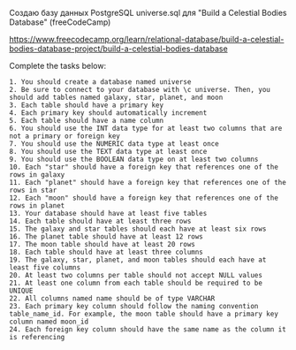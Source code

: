 Создаю базу данных PostgreSQL universe.sql для "Build a Celestial Bodies Database" (freeCodeCamp)

https://www.freecodecamp.org/learn/relational-database/build-a-celestial-bodies-database-project/build-a-celestial-bodies-database

Complete the tasks below:

    1. You should create a database named universe
    2. Be sure to connect to your database with \c universe. Then, you should add tables named galaxy, star, planet, and moon
    3. Each table should have a primary key
    4. Each primary key should automatically increment
    5. Each table should have a name column
    6. You should use the INT data type for at least two columns that are not a primary or foreign key
    7. You should use the NUMERIC data type at least once
    8. You should use the TEXT data type at least once
    9. You should use the BOOLEAN data type on at least two columns
    10. Each "star" should have a foreign key that references one of the rows in galaxy
    11. Each "planet" should have a foreign key that references one of the rows in star
    12. Each "moon" should have a foreign key that references one of the rows in planet
    13. Your database should have at least five tables
    14. Each table should have at least three rows
    15. The galaxy and star tables should each have at least six rows
    16. The planet table should have at least 12 rows
    17. The moon table should have at least 20 rows
    18. Each table should have at least three columns
    19. The galaxy, star, planet, and moon tables should each have at least five columns
    20. At least two columns per table should not accept NULL values
    21. At least one column from each table should be required to be UNIQUE
    22. All columns named name should be of type VARCHAR
    23. Each primary key column should follow the naming convention table_name_id. For example, the moon table should have a primary key column named moon_id
    24. Each foreign key column should have the same name as the column it is referencing 
